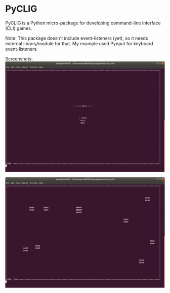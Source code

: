 # PyCLIG
PyCLIG is a Python micro-package for developing command-line interface (CLI) games.

Note: This package doesn't include event-listeners (yet), so it needs external library/module for that.
My example used Pynput for keyboard event-listeners.

Screenshots:
![menu](screenshots/menu.png?raw=true "menu")

![gameplay](screenshots/gameplay.png?raw=true "gameplay")